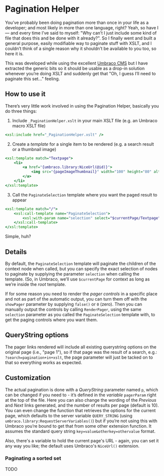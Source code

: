 # Pagination Helper

You&#8217;ve probably been doing pagination more than once in your life as a developer; and most likely in
more than one language, right? Yeah, so have I &#8212; and every time I&#8217;ve said to myself: "Why can&#8217;t
I just include some kind of file that does this and be done with it already?".
So I finally went and built a general purpose, easily modifiable way to paginate stuff with XSLT, and I couldn&#8217;t
think of a single reason why it shouldn&#8217;t be available to you too, so here it is. 

This was developed while using the excellent [Umbraco CMS](http://umbraco.com) but I have extracted the generic bits so
it should be usable as a drop-in solution whenever you&#8217;re doing XSLT and suddenly get that "Oh, I guess I&#8217;ll need
to paginate this set..." feeling.

## How to use it

There&#8217;s very little work involved in using the Pagination Helper, basically you do three things:

1. Include `_PaginationHelper.xslt` in your main XSLT file (e.g. an Umbraco macro XSLT file)

```xslt
<xsl:include href="_PaginationHelper.xslt" />
```

2. Create a *template* for a single item to be rendered (e.g. a search result or a thumbnail image)

```xslt
<xsl:template match="Textpage">
	<li>
		<a href="{umbraco.library:NiceUrl(@id)}">
			<img src="{pageImageThumbnail}" width="100" height="80" alt="{@nodeName}" />
		</a>
	</li>
</xsl:template>
```

3. Call the `PaginateSelection` template where you want the paged result to appear 

```xslt
<xsl:template match="/">
	<xsl:call-template name="PaginateSelection">
		<xsl:with-param name="selection" select="$currentPage/Textpage" />
	</xsl:call-template>
</xsl:template>
```

Simple, huh?

## Details

By default, the `PaginateSelection` template will paginate the children of the context node when called, but you can
specify the exact selection of nodes to paginate by supplying the parameter `selection` when calling the template.
(So, in Umbraco, we&#8217;ll use `$currentPage` for context as long as we&#8217;re inside the *root* template.

If for some reason you need to render the *pager controls* in a specific place and not as part of the automatic
output, you can turn them off with the `showPager` parameter by supplying `false()` or `0` (zero). Then you
can manually output the controls by calling `RenderPager`, using the same `selection` parameter as you called the
`PaginateSelection` template with, to get the paging controls where you want them.

## QueryString options

The pager links rendered will include all existing querystring options on the original page (i.e., "page 1"), so if
that page was the result of a search, e.g.: `?search=pagination+in+xslt`, the page parameter will just be tacked on to that
so everything works as expected.

## Customization

The actual pagination is done with a *QueryString* parameter named `p`, which can be changed if you need to - it&#8217;s
defined in the *variable* `pagerParam` right at the top of the file. Here you can also change the wording of the
*Previous* and *Next* links generated, and the number of results per page (default is 10). You can even change the function that
retrieves the options for the current page, which defaults to the server variable `QUERY_STRING`
(using `umbraco.library:RequestServerVariables()`)  but if you&#8217;re not using this with Umbraco you&#8217;re bound to
get that from some other extension function. It assumes the standard query string `key=value&otherkey=othervalue` format.

Also, there's a variable to hold the current page's URL - again, you can set it any way you like; the default uses Umbraco's
`NiceUrl()` extension.

### Paginating a sorted set

TODO





